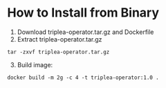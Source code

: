# How to Install from Binary
1. Download triplea-operator.tar.gz and Dockerfile
2. Extract triplea-operator.tar.gz
```
tar -zxvf triplea-operator.tar.gz
```
3. Build image:
```
docker build -m 2g -c 4 -t triplea-operator:1.0 .
```
